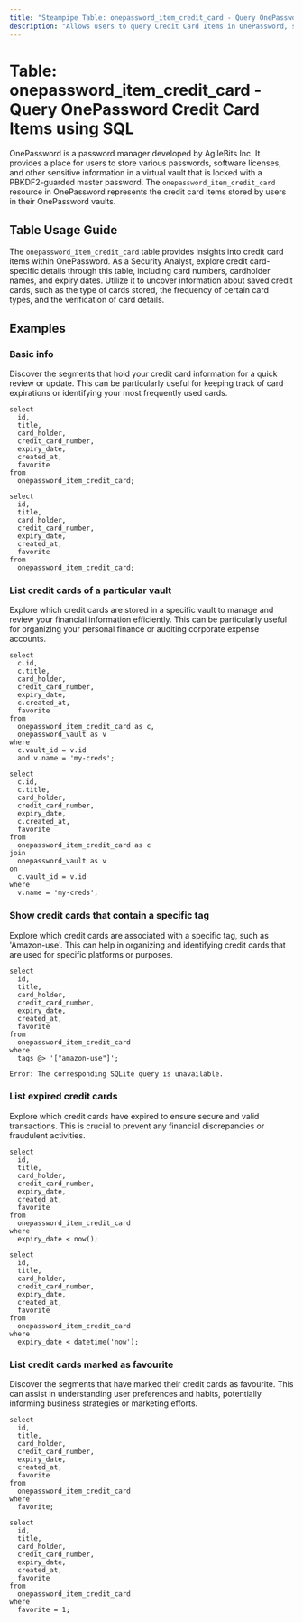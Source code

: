 ```yaml
---
title: "Steampipe Table: onepassword_item_credit_card - Query OnePassword Credit Card Items using SQL"
description: "Allows users to query Credit Card Items in OnePassword, specifically the card details, providing insights into saved credit card information and their attributes."
---
```


# Table: onepassword_item_credit_card - Query OnePassword Credit Card Items using SQL

OnePassword is a password manager developed by AgileBits Inc. It provides a place for users to store various passwords, software licenses, and other sensitive information in a virtual vault that is locked with a PBKDF2-guarded master password. The `onepassword_item_credit_card` resource in OnePassword represents the credit card items stored by users in their OnePassword vaults.

## Table Usage Guide

The `onepassword_item_credit_card` table provides insights into credit card items within OnePassword. As a Security Analyst, explore credit card-specific details through this table, including card numbers, cardholder names, and expiry dates. Utilize it to uncover information about saved credit cards, such as the type of cards stored, the frequency of certain card types, and the verification of card details.

## Examples

### Basic info
Discover the segments that hold your credit card information for a quick review or update. This can be particularly useful for keeping track of card expirations or identifying your most frequently used cards.

```sql+postgres
select
  id,
  title,
  card_holder,
  credit_card_number,
  expiry_date,
  created_at,
  favorite
from
  onepassword_item_credit_card;
```

```sql+sqlite
select
  id,
  title,
  card_holder,
  credit_card_number,
  expiry_date,
  created_at,
  favorite
from
  onepassword_item_credit_card;
```

### List credit cards of a particular vault
Explore which credit cards are stored in a specific vault to manage and review your financial information efficiently. This can be particularly useful for organizing your personal finance or auditing corporate expense accounts.

```sql+postgres
select
  c.id,
  c.title,
  card_holder,
  credit_card_number,
  expiry_date,
  c.created_at,
  favorite
from
  onepassword_item_credit_card as c,
  onepassword_vault as v
where
  c.vault_id = v.id
  and v.name = 'my-creds';
```

```sql+sqlite
select
  c.id,
  c.title,
  card_holder,
  credit_card_number,
  expiry_date,
  c.created_at,
  favorite
from
  onepassword_item_credit_card as c
join
  onepassword_vault as v
on
  c.vault_id = v.id
where
  v.name = 'my-creds';
```

### Show credit cards that contain a specific tag
Explore which credit cards are associated with a specific tag, such as 'Amazon-use'. This can help in organizing and identifying credit cards that are used for specific platforms or purposes.

```sql+postgres
select
  id,
  title,
  card_holder,
  credit_card_number,
  expiry_date,
  created_at,
  favorite
from
  onepassword_item_credit_card
where
  tags @> '["amazon-use"]';
```

```sql+sqlite
Error: The corresponding SQLite query is unavailable.
```

### List expired credit cards
Explore which credit cards have expired to ensure secure and valid transactions. This is crucial to prevent any financial discrepancies or fraudulent activities.

```sql+postgres
select
  id,
  title,
  card_holder,
  credit_card_number,
  expiry_date,
  created_at,
  favorite
from
  onepassword_item_credit_card
where
  expiry_date < now();
```

```sql+sqlite
select
  id,
  title,
  card_holder,
  credit_card_number,
  expiry_date,
  created_at,
  favorite
from
  onepassword_item_credit_card
where
  expiry_date < datetime('now');
```

### List credit cards marked as favourite
Discover the segments that have marked their credit cards as favourite. This can assist in understanding user preferences and habits, potentially informing business strategies or marketing efforts.

```sql+postgres
select
  id,
  title,
  card_holder,
  credit_card_number,
  expiry_date,
  created_at,
  favorite
from
  onepassword_item_credit_card
where
  favorite;
```

```sql+sqlite
select
  id,
  title,
  card_holder,
  credit_card_number,
  expiry_date,
  created_at,
  favorite
from
  onepassword_item_credit_card
where
  favorite = 1;
```
